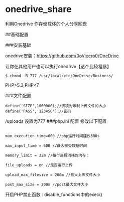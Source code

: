 # onedrive_share
利用Onedrive 作存储载体的个人分享网盘



##基础配置

###安装基础

onedrive安装：https://github.com/0oVicero0/OneDrive

让你在其他用户也可以执行onedrive【这个比较粗暴】
```
$ chmod -R 777 /usr/local/etc/OneDrive/Business/ 
 ```
PHP>5.3 PHP<7

###文件配置
```
define('SIZE',1000000);//该项为限制上传文件的大小
define('PASS','123456');//密码
```
/uploads 设置为777 
###php.ini 配置
修改以下配置
```

max_execution_time=600 //php运行时间建议600s

max_input_time = 600 //最大接受数据时间

memory_limit = 32m //每个进程消耗的内存；

file_uploads = on //是否运行上传 

upload_max_filesize = 200m //最大上传文件大小

post_max_size = 200m //post最大文件大小
```
开启PHP禁止函数 : disable_functions中的exec()
